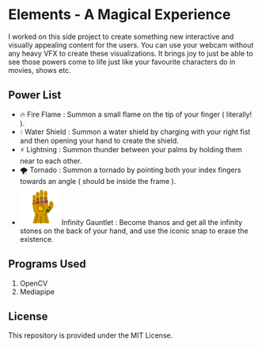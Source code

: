 # Elements - A Magical Experience
I worked on this side project to create something new interactive and visually appealing content for the users. You can use your webcam without any heavy VFX to create these visualizations. It brings joy to just be able to see those powers come to life just like your favourite characters do in movies, shows etc. 

## Power List
- 🔥 Fire Flame : Summon a small flame on the tip of your finger ( literally! ).
- 💧 Water Shield : Summon a water shield by charging with your right fist and then opening your hand to create the shield.
- ⚡ Lightning : Summon thunder between your palms by holding them near to each other.
- 🌪️ Tornado : Summon a tornado by pointing both your index fingers towards an angle ( should be inside the frame ).
- ![infinity_gauntlet](emote/infinity_gauntlet.png) Infinity Gauntlet : Become thanos and get all the infinity stones on the back of your hand, and use the iconic snap to erase the existence.

## Programs Used
1. OpenCV
2. Mediapipe

## License
This repository is provided under the MIT License.
